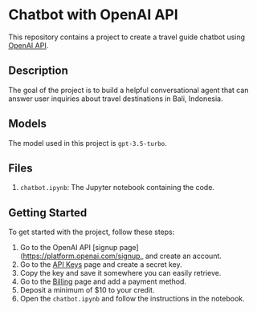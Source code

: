 # Chatbot with OpenAI API

This repository contains a project to create a travel guide chatbot using [OpenAI API](https://platform.openai.com/docs/overview).

## Description
The goal of the project is to build a helpful conversational agent that can answer user inquiries about travel destinations in Bali, Indonesia.

## Models
The model used in this project is `gpt-3.5-turbo`.

## Files
1. `chatbot.ipynb`: The Jupyter notebook containing the code.

## Getting Started
To get started with the project, follow these steps:

1. Go to the OpenAI API [signup page](https://platform.openai.com/signup_ and create an account. 
3. Go to the [API Keys](https://platform.openai.com/api-keys) page and create a secret key.
4. Copy the key and save it somewhere you can easily retrieve.
5. Go to the [Billing](https://platform.openai.com/settings/organization/billing/payment-methods) page and add a payment method.
6. Deposit a minimum of $10 to your credit.
7. Open the `chatbot.ipynb` and follow the instructions in the notebook.
